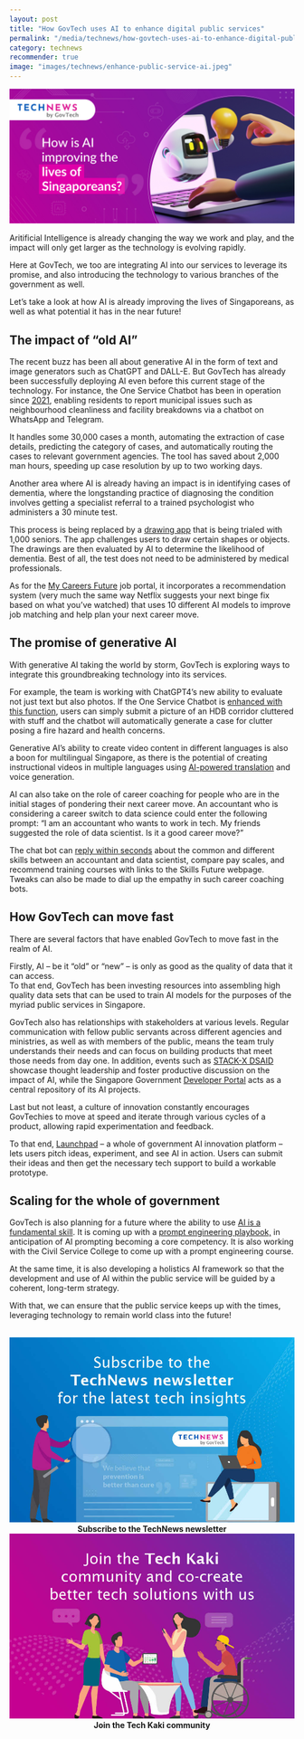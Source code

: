 ```yaml
---
layout: post
title: "How GovTech uses AI to enhance digital public services"
permalink: "/media/technews/how-govtech-uses-ai-to-enhance-digital-public-service.md"
category: technews
recommender: true
image: "images/technews/enhance-public-service-ai.jpeg"
---
```


![techy travel tips](/images/technews/enhance-public-service-ai.jpeg)

Aritificial Intelligence is already changing the way we work and play, and the impact will only get larger as the technology is evolving rapidly. 

Here at GovTech, we too are integrating AI into our services to leverage its promise, and also introducing the technology to various branches of the government as well. 

Let’s take a look at how AI is already improving the lives of Singaporeans, as well as what potential it has in the near future!

## The impact of “old AI”
The recent buzz has been all about generative AI in the form of text and image generators such as ChatGPT and DALL-E. But GovTech has already been successfully deploying AI even before this current stage of the technology. 
For instance, the One Service Chatbot has been in operation since [2021](https://www.smartnation.gov.sg/initiatives/urban-living/oneservice-chatbot/), enabling residents to report municipal issues such as neighbourhood cleanliness and facility breakdowns via a chatbot on WhatsApp and Telegram. 

It handles some 30,000 cases a month, automating the extraction of case details, predicting the category of cases, and automatically routing the cases to relevant government agencies. The tool has saved about 2,000 man hours, speeding up case resolution by up to two working days. 

Another area where AI is already having an impact is in identifying cases of dementia, where the longstanding practice of diagnosing the condition involves getting a specialist referral to a trained psychologist who administers a 30 minute test.

This process is being replaced by a [drawing app](https://www.smartnation.gov.sg/initiatives/health/project-pensieve/) that is being trialed with 1,000 seniors. The app challenges users to draw certain shapes or objects. The drawings are then evaluated by AI to determine the likelihood of dementia. Best of all, the test does not need to be administered by medical professionals. 

As for the [My Careers Future](https://www.mycareersfuture.gov.sg) job portal, it incorporates a recommendation system (very much the same way Netflix suggests your next binge fix based on what you’ve watched) that uses 10 different AI models to improve job matching and help plan your next career move.  


## The promise of generative AI
With generative AI taking the world by storm, GovTech is exploring ways to integrate this groundbreaking technology into its services. 

For example, the team is working with ChatGPT4’s new ability to evaluate not just text but also photos. If the One Service Chatbot is [enhanced with this function](https://youtu.be/V4mF6UeZUGA?feature=shared&t=110), users can simply submit a picture of an HDB corridor cluttered with stuff and the chatbot will automatically generate a case for clutter posing a fire hazard and health concerns. 

Generative AI’s ability to create video content in different languages is also a boon for multilingual Singapore, as there is the potential of creating instructional videos in multiple languages using [AI-powered translation](https://youtu.be/V4mF6UeZUGA?feature=shared&t=245) and voice generation. 

AI can also take on the role of career coaching for people who are in the initial stages of pondering their next career move. An accountant who is considering a career switch to data science could enter the following prompt: “I am an accountant who wants to work in tech. My friends suggested the role of data scientist. Is it a good career move?” 

The chat bot can [reply within seconds](https://youtu.be/V4mF6UeZUGA?feature=shared&t=454) about the common and different skills between an accountant and data scientist, compare pay scales, and recommend training courses with links to the Skills Future webpage. Tweaks can also be made to dial up the empathy in such career coaching bots. 


## How GovTech can move fast
There are several factors that have enabled GovTech to move fast in the realm of AI. 

Firstly,  AI – be it “old” or “new” – is only as good as the quality of data that it can access.  
To that end, GovTech has been investing resources into assembling high quality data sets that can be used to train AI models for the purposes of the myriad public services in Singapore. 

GovTech also has relationships with stakeholders at various levels. Regular communication with fellow public servants across different agencies and ministries, as well as with members of the public, means the team truly understands their needs and can focus on building products that meet those needs from day one. In addition, events such as [STACK-X DSAID](https://www.developer.tech.gov.sg/communities/events/conferences/stackx-data-ai-2023/overview.html) showcase thought leadership and foster productive discussion on the impact of AI, while the Singapore Government [Developer Portal](https://www.developer.tech.gov.sg/products/collections/data-science-and-artificial-intelligence/index.html) acts as a central repository of its AI projects. 

Last but not least, a culture of innovation constantly encourages GovTechies to move at speed and iterate through various cycles of a product, allowing rapid experimentation and feedback. 

To that end, [Launchpad](https://youtu.be/V4mF6UeZUGA?feature=shared&t=764) – a whole of government AI innovation platform – lets users pitch ideas, experiment, and see AI in action. Users can submit their ideas and then get the necessary tech support to build a workable prototype. 


## Scaling for the whole of government 

GovTech is also planning for a future where the ability to use [AI is a fundamental skill](https://youtu.be/V4mF6UeZUGA?feature=shared&t=1127). It is coming up with a [prompt engineering playbook,](https://www.developer.tech.gov.sg/products/collections/data-science-and-artificial-intelligence/playbooks/prompt-engineering-playbook-beta-v3.pdf) in anticipation of AI prompting becoming a core competency. It is also working with the Civil Service College to come up with a prompt engineering course.

At the same time, it is also developing a holistics AI framework so that the development and use of AI within the public service will be guided by a coherent, long-term strategy. 

With that, we can ensure that the public service keeps up with the times, leveraging technology to remain world class into the future!

<br>

<div class="row">
  <div class="col" style="text-align: center">
    <a href="https://go.gov.sg/tnblog-to-tnsub" target="_blank">	 	    
      <img src="/images/technews/TN_footer.png" alt="Subscribe to the TechNews newsletter" /></a>
    <figcaption><b>Subscribe to the TechNews newsletter</b></figcaption>
  </div>

  <div class="col" style="text-align: center">
    <a href="https://go.gov.sg/tnblog-to-tkcommunity" target="_blank">		  
      <img src="/images/technews/TK_footer.png" alt="Join the Tech Kaki community" /></a>
    <figcaption><b>Join the Tech Kaki community</b></figcaption>
  </div>

